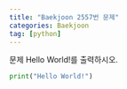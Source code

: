 ```yaml
---
title: "Baekjoon 2557번 문제"
categories: Baekjoon
tag: [python]
---
```


문제
Hello World!를 출력하시오.

```python
print("Hello World!")
```